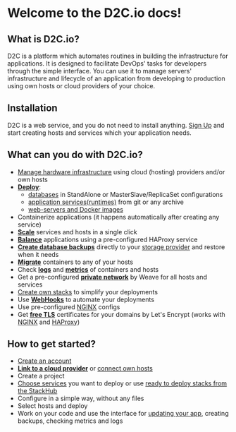 # Welcome to the D2C.io docs!

## What is D2C.io?

D2C is a platform which automates routines in building the infrastructure for applications. It is designed to facilitate DevOps' tasks for developers through the simple interface. You can use it to manage servers' infrastructure and lifecycle of an application from developing to production using own hosts or cloud providers of your choice.

## Installation

D2C is a web service, and you do not need to install anything. [Sign Up](https://panel.d2c.io/user/register) and start creating hosts and services which your application needs.

## What can you do with D2C.io?

- [Manage hardware infrastructure](/hosts/hosts/) using cloud (hosting) providers and/or own hosts
- [**Deploy**](/platform/deployment/):
    - [databases](/services/services/#data-services) in StandAlone or MasterSlave/ReplicaSet configurations
    - [application services(runtimes)](/services/services/#application-services-runtimes) from git or any archive
    - [web-servers and Docker images](/services/services/#other-services)
- Containerize applications (it happens automatically after creating any service)
- [**Scale**](/platform/scaling/) services and hosts in a single click
- [**Balance**](/platform/balancing/) applications using a pre-configured HAProxy service
- [**Create database backups**](/platform/backups) directly to your [storage provider](/providers/storage-providers/) and restore when it needs
- [**Migrate**](/platform/migration/) containers to any of your hosts
- Check [**logs**](/platform/logs/) and [**metrics**](/platform/metrics/) of containers and hosts
- Get a pre-configured [**private network**](/platform/private-network/) by Weave for all hosts and services
- [Create own stacks](/stacks/stacks/) to simplify your deployments
- Use [**WebHooks**](/platform/webhooks/) to automate your deployments
- Use pre-configured [NGINX](/services/other-services/nginx/) configs
- Get [**free TLS**](/platform/domains-and-certificates/) certificates for your domains by Let's Encrypt (works with [NGINX](/services/other-services/nginx/) and [HAProxy](/services/other-services/haproxy/))

## How to get started?

- [Create an account](https://panel.d2c.io/user/register)
- [**Link to a cloud provider**](/providers/cloud-providers/) or [connect own hosts](/hosts/connect-own-host/#supported-operation-systems-and-requirements)
- Create a project
- [Choose services](/services/services/) you want to deploy or use [ready to deploy stacks from the StackHub](https://d2c.io/stackhub)
- Configure in a simple way, without any files
- Select hosts and deploy
- Work on your code and use the interface for [updating your app](/services/services/#actions-with-application-services), creating backups, checking metrics and logs
